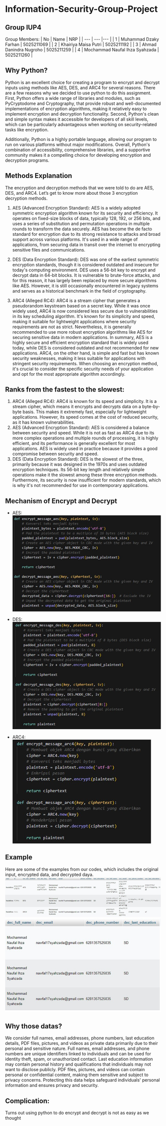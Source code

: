 # Information-Security-Group-Project

## Group IUP4

Group Members:
| No |  Name    |  NRP  |
| ---       |   ---     |---  |
|     1     |     Muhammad Dzaky Farhan    | 5025211069 |
|     2     |     Khairiya Maisa Putri    | 5025211192 |
|     3     |     Ahmad Danindra Nugroho    |  5025211259 |
|     4     |     Mochammad Naufal Ihza Syahzada    |  5025211260 |

## Why Python?
Python is an excellent choice for creating a program to encrypt and decrypt inputs using methods like AES, DES, and ARC4 for several reasons. There are a few reasons why we decided to use python to do this assignment. First, Python offers a wide range of libraries and modules, such as PyCryptodome and Cryptography, that provide robust and well-documented implementations of encryption algorithms, making it relatively easy to implement encryption and decryption functionality. Second, Python's clean and simple syntax makes it accessible for developers of all skill levels, which can be particularly advantageous when working on security-related tasks like encryption.

Additionally, Python is a highly portable language, allowing our program to run on various platforms without major modifications. Overall, Python's combination of accessibility, comprehensive libraries, and a supportive community makes it a compelling choice for developing encryption and decryption programs.

## Methods Explanation

The encryption and decryption methods that we were told to do are AES, DES, and ARC4. Let’s get to know more about those 3 encryption decryption methods.
1. AES (Advanced Encryption Standard): AES is a widely adopted symmetric encryption algorithm known for its security and efficiency. It operates on fixed-size blocks of data, typically 128, 192, or 256 bits, and uses a series of substitution and permutation operations in multiple rounds to transform the data securely. AES has become the de facto standard for encryption due to its strong resistance to attacks and broad support across various platforms. It's used in a wide range of applications, from securing data in transit over the internet to encrypting sensitive files and communications.


2. DES (Data Encryption Standard): DES was one of the earliest symmetric encryption standards, though it is considered outdated and insecure for today's computing environment. DES uses a 56-bit key to encrypt and decrypt data in 64-bit blocks. It is vulnerable to brute-force attacks, and for this reason, it has largely been replaced by more secure algorithms like AES. However, it is still occasionally encountered in legacy systems and serves as a historical benchmark in the field of cryptography.


3. ARC4 (Alleged RC4): ARC4 is a stream cipher that generates a pseudorandom keystream based on a secret key. While it was once widely used, ARC4 is now considered less secure due to vulnerabilities in its key scheduling algorithm. It's known for its simplicity and speed, making it suitable for lightweight applications where security requirements are not as strict. Nevertheless, it is generally recommended to use more robust encryption algorithms like AES for securing sensitive data in modern applications.
In summary, AES is a highly secure and efficient encryption standard that is widely used today, while DES is considered outdated and not recommended for new applications. ARC4, on the other hand, is simple and fast but has known security weaknesses, making it less suitable for applications with stringent security requirements. When choosing an encryption method, it's crucial to consider the specific security needs of your application and opt for the most appropriate algorithm accordingly.


## Ranks from the fastest to the slowest:

1. ARC4 (Alleged RC4): ARC4 is known for its speed and simplicity. It is a stream cipher, which means it encrypts and decrypts data on a byte-by-byte basis. This makes it extremely fast, especially for lightweight applications. However, its speed comes at the cost of reduced security, as it has known vulnerabilities.
2. AES (Advanced Encryption Standard): AES is considered a balance between security and speed. While it is not as fast as ARC4 due to its more complex operations and multiple rounds of processing, it is highly efficient, and its performance is generally excellent for most applications. AES is widely used in practice because it provides a good compromise between security and speed.
3. DES (Data Encryption Standard): DES is the slowest of the three, primarily because it was designed in the 1970s and uses outdated encryption techniques. Its 56-bit key length and relatively simple operations make it the slowest among these three encryption methods. Furthermore, its security is now insufficient for modern standards, which is why it's not recommended for use in contemporary applications.

## Mechanism of Encrypt and Decrypt
- AES:
![AES](images/AES.jpg)

- DES:
![DES](images/DES.jpg)

- ARC4:
![ARC4](images/ARC4.jpg)

## Example
Here are some of the examples from our codes, which includes the original input, encrypted data, and decrypted daya.
![example1](images/example1.jpg)
![example2](images/example2.jpg)

## Why those datas?
We consider full names, email addresses, phone numbers, last education details, PDF files, pictures, and videos as private data primarily due to their personal and sensitive nature. Full names, email addresses, and phone numbers are unique identifiers linked to individuals and can be used for identity theft, spam, or unauthorized contact. Last education information may contain personal history and qualifications that individuals may not want to disclose publicly. PDF files, pictures, and videos can contain personal or confidential content, making them sensitive and subject to privacy concerns. Protecting this data helps safeguard individuals' personal information and ensures privacy and security.

## Complication:
Turns out using python to do encrypt and decrypt is not as easy as we thought
